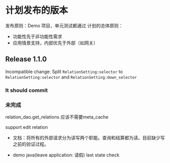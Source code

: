 # 计划发布的版本

发布原则：Demo 项目，单元测试都通过 计划的总体原则：

- 功能性先于非功能性需求
- 应用情景支持，内部优先于外部（如网关）

## Release 1.1.0

Incompatible change: Split  `RelationSetting:selector` to `RelationSetting:selector` and `RelationSetting:down_selector`

### It should commit

### 未完成

relation_dao.get_relations 应该不需要meta_cache

support edit relation

- 文档：将所有的外部请求分为读写两个职能。查询和结算都为读。目前缺少写之前的验证过程。


- demo java(leave application: 请假)
  last state check

